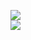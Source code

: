 [![](https://img.shields.io/badge/Made%20With-Github%20Spray-lightgrey.svg?style=for-the-badge&logo=github)](https://github.com/Annihil/github-spray#26017)  
[![](https://i.imgur.com/2DrTn0Z.gif)](https://github.com/Annihil/github-spray)